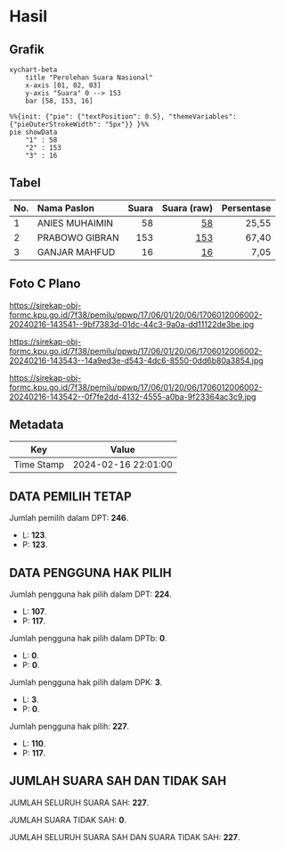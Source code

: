 # Hasil

## Grafik

```mermaid
xychart-beta
    title "Perolehan Suara Nasional"
    x-axis [01, 02, 03]
    y-axis "Suara" 0 --> 153
    bar [58, 153, 16]
```

```mermaid
%%{init: {"pie": {"textPosition": 0.5}, "themeVariables": {"pieOuterStrokeWidth": "5px"}} }%%
pie showData
    "1" : 58
    "2" : 153
    "3" : 16
```

## Tabel

| No. | Nama Paslon    | Suara | Suara (raw) | Persentase |
|:--- |:-------------- | -----:| -----------:| ----------:|
| 1   | ANIES MUHAIMIN | 58    | [58][p-1]   | 25,55      |
| 2   | PRABOWO GIBRAN | 153   | [153][p-2]  | 67,40      |
| 3   | GANJAR MAHFUD  | 16    | [16][p-3]   | 7,05       |


[p-1]: https://github.com/gigit-pemilu/pemilu-2024/blob/main/pilpres/hitung-suara/sub/17-bengkulu/sub/06-muko-muko/sub/01-lubuk-pinang/sub/2006-lubuk-pinang/sub/002-tps/sub/paslon-1.txt
[p-2]: https://github.com/gigit-pemilu/pemilu-2024/blob/main/pilpres/hitung-suara/sub/17-bengkulu/sub/06-muko-muko/sub/01-lubuk-pinang/sub/2006-lubuk-pinang/sub/002-tps/sub/paslon-2.txt
[p-3]: https://github.com/gigit-pemilu/pemilu-2024/blob/main/pilpres/hitung-suara/sub/17-bengkulu/sub/06-muko-muko/sub/01-lubuk-pinang/sub/2006-lubuk-pinang/sub/002-tps/sub/paslon-3.txt

## Foto C Plano

https://sirekap-obj-formc.kpu.go.id/7f38/pemilu/ppwp/17/06/01/20/06/1706012006002-20240216-143541--9bf7383d-01dc-44c3-9a0a-dd11122de3be.jpg

https://sirekap-obj-formc.kpu.go.id/7f38/pemilu/ppwp/17/06/01/20/06/1706012006002-20240216-143543--14a9ed3e-d543-4dc6-8550-0dd6b80a3854.jpg

https://sirekap-obj-formc.kpu.go.id/7f38/pemilu/ppwp/17/06/01/20/06/1706012006002-20240216-143542--0f7fe2dd-4132-4555-a0ba-9f23364ac3c9.jpg


## Metadata

| Key        | Value               |
| ---------- | ------------------- |
| Time Stamp | 2024-02-16 22:01:00 |


## DATA PEMILIH TETAP

Jumlah pemilih dalam DPT: **246**.
 * L: **123**.
 * P: **123**.

## DATA PENGGUNA HAK PILIH

Jumlah pengguna hak pilih dalam DPT: **224**.
 * L: **107**.
 * P: **117**.

Jumlah pengguna hak pilih dalam DPTb: **0**.
 * L: **0**.
 * P: **0**.

Jumlah pengguna hak pilih dalam DPK: **3**.
 * L: **3**.
 * P: **0**.

Jumlah pengguna hak pilih: **227**.
 * L: **110**.
 * P: **117**.

## JUMLAH SUARA SAH DAN TIDAK SAH

JUMLAH SELURUH SUARA SAH: **227**.

JUMLAH SUARA TIDAK SAH: **0**.

JUMLAH SELURUH SUARA SAH DAN SUARA TIDAK SAH: **227**.


